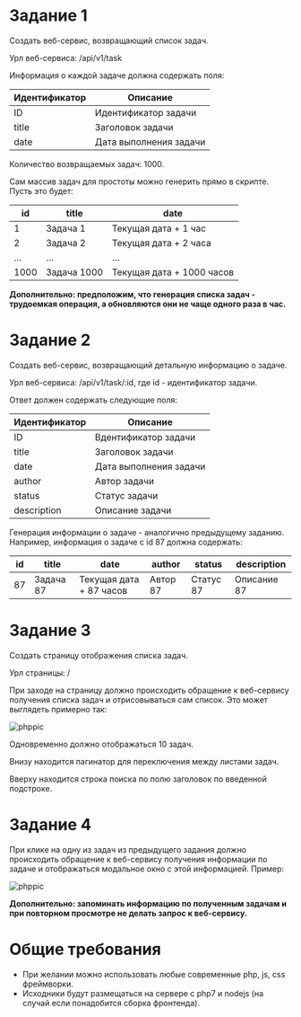 # Задание 1

 Создать веб-сервис, возвращающий список задач.
 
 Урл веб-сервиса: /api/v1/task

 Информация о каждой задаче должна содержать поля:

Идентификатор | Описание
------------ | -------------
ID | Идентификатор задачи
title | Заголовок задачи
datе | Дата выполнения задачи

Количество возвращаемых задач: 1000.

 Сам массив задач для простоты можно генерить прямо в скрипте. Пусть это будет:

id            | title        | datе
--------------| -------------|---------
1 | Задача 1 | Текущая дата + 1 час
2 | Задача 2| Текущая дата + 2 часа
… | … | …
1000 | Задача 1000 | Текущая дата + 1000 часов


  **Дополнительно: предположим, что генерация списка задач - трудоемкая операция, а обновляются они не чаще одного раза в час.**

# Задание 2

Создать веб-сервис, возвращающий детальную информацию о задаче.

Урл веб-сервиса: /api/v1/task/:id, где id - идентификатор задачи.

 Ответ должен содержать следующие поля:

Идентификатор | Описание
------------ | -------------
ID | Bдентификатор задачи
title | Заголовок задачи
datе | Дата выполнения задачи
author | Автор задачи
status | Статус задачи
description | Описание задачи

 Генерация информации о задаче - аналогично предыдущему заданию. Например, информация о задаче с id 87 должна содержать: 

id            | title        | datе    | author   | status    | description 
--------------| -------------|---------|----------|-----------|------------
87 | Задача 87 | Текущая дата + 87 часов | Автор 87 | Статус 87 | Описание 87 


# Задание 3

Создать страницу отображения списка задач.

Урл страницы: /

При заходе на страницу должно происходить обращение к веб-сервису получения списка задач и отрисовываться сам список. Это может выглядеть примерно так:

![phppic](https://github.com/Life1over/test-task/blob/master/123.png?raw=true)

Одновременно должно отображаться 10 задач. 

Внизу находится пагинатор для переключения между листами задач. 

Вверху находится строка поиска по полю заголовок по введенной подстроке.

# Задание 4

При клике на одну из задач из предыдущего задания должно происходить обращение к веб-сервису получения информации по задаче и отображаться модальное окно с этой информацией. Пример:

![phppic](https://github.com/Life1over/test-task/blob/master/321.png)

**Дополнительно: запоминать информацию по полученным задачам и при повторном просмотре не делать запрос к веб-сервису.**

# Общие требования
* При желании можно использовать любые современные php, js, css фреймворки. 
* Исходники будут размещаться на сервере с php7 и nodejs (на случай если понадобится сборка фронтенда).
